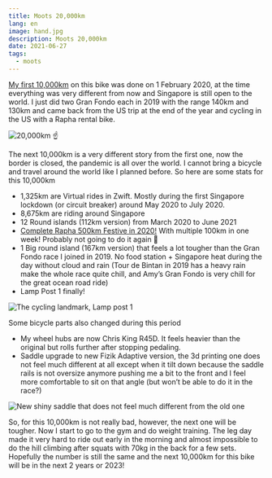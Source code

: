```yaml
---
title: Moots 20,000km
lang: en
image: hand.jpg
description: Moots 20,000km
date: 2021-06-27
tags:
  - moots
---
```


[My first 10,000km](/posts/ride/2020-02-01-moots-10000km/) on this bike was done on 1 February 2020, at the time everything was very different from now and Singapore is still open to the world. I just did two Gran Fondo each in 2019 with the range 140km and 130km and came back from the US trip at the end of the year and cycling in the US with a Rapha rental bike.

![20,000km ☝️](hand.jpg)

The next 10,000km is a very different story from the first one, now the border is closed, the pandemic is all over the world. I cannot bring a bicycle and travel around the world like I planned before. So here are some stats for this 10,000km

- 1,325km are Virtual rides in Zwift. Mostly during the first Singapore lockdown (or circuit breaker) around May 2020 to July 2020.
- 8,675km are riding around Singapore
- 12 Round islands (112km version) from March 2020 to June 2021
- [Complete Rapha 500km Festive in 2020!](/posts/ride/2021-01-01-festive-500/) With multiple 100km in one week! Probably not going to do it again 🤞
- 1 Big round island (167km version) that feels a lot tougher than the Gran Fondo race I joined in 2019. No food station + Singapore heat during the day without cloud and rain (Tour de Bintan in 2019 has a heavy rain make the whole race quite chill, and Amy’s Gran Fondo is very chill for the great ocean road ride)
- Lamp Post 1 finally!

![The cycling landmark, Lamp post 1](lamppost1.jpg)

Some bicycle parts also changed during this period

- My wheel hubs are now Chris King R45D. It feels heavier than the original but rolls further after stopping pedaling.
- Saddle upgrade to new Fizik Adaptive version, the 3d printing one does not feel much different at all except when it tilt down because the saddle rails is not oversize anymore pushing me a bit to the front and I feel more comfortable to sit on that angle (but won’t be able to do it in the race?)

![New shiny saddle that does not feel much different from the old one](saddle.jpg)

So, for this 10,000km is not really bad, however, the next one will be tougher. Now I start to go to the gym and do weight training. The leg day made it very hard to ride out early in the morning and almost impossible to do the hill climbing after squats with 70kg in the back for a few sets. Hopefully the number is still the same and the next 10,000km for this bike will be in the next 2 years or 2023!
